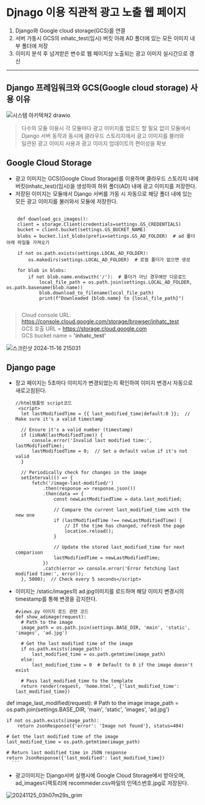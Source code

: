 # Djnago 이용 직관적 광고 노출 웹 페이지

1. Django와 Google cloud storage(GCS)를 연결
2. 서버 가동시 GCS의 inhatc_test(임시) 버킷 아래 AD 폴더에 있는 모든 이미지 내부 폴더에 저장
3. 이미지 분석 후 넘겨받은 변수로 웹 페이지상 노출되는 광고 이미지 실시간으로 갱신

<hr>

## Django 프레임워크와 GCS(Google cloud storage) 사용 이유

![시스템 아키텍쳐2 drawio](https://github.com/user-attachments/assets/28bc40cc-b495-4bb4-84ec-bd550786ea16)

> 다수의 모듈 이용시 각 모듈마다 광고 이미지를 업로드 할 필요 없이 모듈에서  
> Django 서버 동작과 동시에 클라우드 스토리지에서 광고 이미지를 불러와  
> 일관된 광고 이미지 사용과 광고 이미지 업데이트의 편이성을 확보

## Google Cloud Storage

- 광고 이미지는 GCS(Google Cloud Storage)를 이용하며 클라우드 스토리지 내에 버킷(inhatc_test)(임시)을 생성하여 하위 폴더(AD) 내에 광고 이미지를 저장한다.
- 저장된 이미지는 모듈에서 Django 서버를 가동 시 자동으로 해당 폴더 내에 있는 모든 광고 이미지를 불러와서 모듈에 저장한다.
<pre>
  <code>
    def download_gcs_images():
    client = storage.Client(credentials=settings.GS_CREDENTIALS)
    bucket = client.bucket(settings.GS_BUCKET_NAME)
    blobs = bucket.list_blobs(prefix=settings.GS_AD_FOLDER)  # ad 폴더 아래 파일들 가져오기

    if not os.path.exists(settings.LOCAL_AD_FOLDER):
        os.makedirs(settings.LOCAL_AD_FOLDER)  # 로컬 폴더가 없으면 생성

    for blob in blobs:
        if not blob.name.endswith('/'):  # 폴더가 아닌 경우에만 다운로드
            local_file_path = os.path.join(settings.LOCAL_AD_FOLDER, os.path.basename(blob.name))
            blob.download_to_filename(local_file_path)
            print(f"Downloaded {blob.name} to {local_file_path}")
  </code>
</pre>

> Cloud console URL: https://console.cloud.google.com/storage/browser/inhatc_test   
> GCS 호출 URL = https://storage.cloud.google.com   
> GCS bucket name = **'inhatc_test'**

![스크린샷 2024-11-16 215031](https://github.com/user-attachments/assets/ca7a7602-7a6d-42f3-94e9-06214bc62fb4)



## Django page

- 장고 페이지는 5초마다 이미지가 변경되었는지 확인하여 이미지 변경시 자동으로 새로고침된다.
  ```
  //html템플릿 script코드
   <script>
    let lastModifiedTime = {{ last_modified_time|default:0 }};  // Make sure it's a valid timestamp

    // Ensure it's a valid number (timestamp)
    if (isNaN(lastModifiedTime)) {
        console.error('Invalid last modified time:', lastModifiedTime);
        lastModifiedTime = 0;  // Set a default value if it's not valid
    }

    // Periodically check for changes in the image
    setInterval(() => {
        fetch('/image-last-modified/')
            .then(response => response.json())
            .then(data => {
                const newLastModifiedTime = data.last_modified;

                // Compare the current last_modified_time with the new one
                if (lastModifiedTime !== newLastModifiedTime) {
                    // If the time has changed, refresh the page
                    location.reload();
                }

                // Update the stored last_modified_time for next comparison
                lastModifiedTime = newLastModifiedTime;
            })
            .catch(error => console.error('Error fetching last modified time:', error));
    }, 5000);  // Check every 5 seconds</script>
  ```
- 이미지는 /static/images의 ad.jpg이미지를 로드하며 해당 이미지 변경시의 timestamp를 통해 변경을 감지한다.
  ```
  #views.py 이미지 로드 관련 코드
  def show_adimage(request):
    # Path to the image
    image_path = os.path.join(settings.BASE_DIR, 'main', 'static', 'images', 'ad.jpg')
    
    # Get the last modified time of the image
    if os.path.exists(image_path):
        last_modified_time = os.path.getmtime(image_path)
    else:
        last_modified_time = 0  # Default to 0 if the image doesn't exist

    # Pass last_modified_time to the template
    return render(request, 'home.html', {'last_modified_time': last_modified_time})

def image_last_modified(request):
    # Path to the image
    image_path = os.path.join(settings.BASE_DIR, 'main', 'static', 'images', 'ad.jpg')

    if not os.path.exists(image_path):
        return JsonResponse({'error': 'Image not found'}, status=404)
    
    # Get the last modified time of the image
    last_modified_time = os.path.getmtime(image_path)
    
    # Return last modified time in JSON response
    return JsonResponse({'last_modified': last_modified_time})
      ```
- 광고이미지는 Django서버 실행시에 Google Cloud Storage에서 받아오며, ad_images디렉토리에 recommeder.csv파일의 인덱스번호.jpg로 저장된다.

![20241125_03h07m29s_grim](https://github.com/user-attachments/assets/39a4d74a-e9a4-48d4-a069-ffda924cb5b5)
